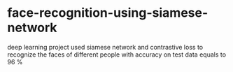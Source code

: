 # face-recognition-using-siamese-network
deep learning project used siamese network and contrastive loss to recognize the faces of different people with accuracy on test data equals to 96 % 
